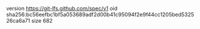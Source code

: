 version https://git-lfs.github.com/spec/v1
oid sha256:bc56eefbc1bf5a053689adf2d00b41c95094f2e9f44cc1205bed532526ca6a71
size 682
